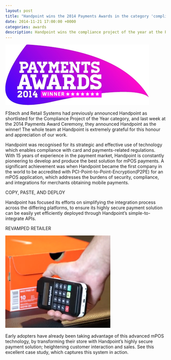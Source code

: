 ```yaml
---
layout: post
title: "Handpoint wins the 2014 Payments Awards in the category 'compliance project of the year' "
date: 2014-11-21 17:00:00 +0000
categories: awards
description: Handpoint wins the compliance project of the year at the Payments Awards 2014 for its P2PE payment application
---
```


<img class="ui medium centered image" src="/images/logos/payments-awards-2014.jpg" alt="payments awards 2014 compliance of the year">


FStech and Retail Systems had previously announced Handpoint as shortlisted for the Compliance Project of the Year category, and last week at the 2014 Payments Award Ceremony, they announced Handpoint as the winner! The whole team at Handpoint is extremely grateful for this honour and appreciation of our work.

Handpoint was recognised for its strategic and effective use of technology which enables compliance with card and payments-related regulations. With 15 years of experience in the payment market, Handpoint is constantly pioneering to develop and produce the best solution for mPOS payments. A significant achievement was when Handpoint became the first company in the world to be accredited with PCI-Point-to-Point-Encryption(P2PE) for an mPOS application, which addresses the burdens of security, compliance, and integrations for merchants obtaining mobile payments.

COPY, PASTE, AND DEPLOY

Handpoint has focused its efforts on simplifying the integration process across the differing platforms, to ensure its highly secure payment solution can be easily yet efficiently deployed through Handpoint’s simple-to-integrate APIs.

REVAMPED RETAILER

<img class="ui medium centered image" src="/images/misc-photos/nike-store.png" alt="nike store mPOS prototype">

Early adopters have already been taking advantage of this advanced mPOS technology, by transforming their store with Handpoint’s highly secure payment solution; heightening customer interaction and sales. See this excellent case study, which captures this system in action.
